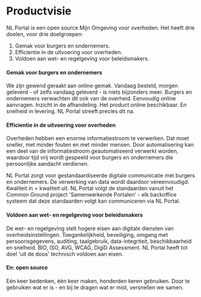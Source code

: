 # Productvisie

NL Portal is een open source Mijn Omgeving voor overheden. Het heeft drie doelen, voor drie doelgroepen:

1. Gemak voor burgers en ondernemers.&#x20;
2. Efficientie in de uitvoering voor overheden. &#x20;
3. Voldoen aan wet- en regelgeving voor beleidsmakers.&#x20;

#### Gemak voor burgers en ondernemers

We zijn gewend geraakt aan online gemak. Vandaag besteld, morgen geleverd - of zelfs vandaag geleverd - is niets bijzonders meer. Burgers en ondernemers verwachten dit ook van de overheid. Eenvoudig online aanvragen. Inzicht in de afhandeling. Het product online beschikbaar. En snelheid in levering. NL Portal streeft precies dit na.&#x20;

#### Efficientie in de uitvoering voor overheden

Overheden hebben een enorme informatiestroom te verwerken. Dat moet sneller, met minder fouten en met minder mensen. Door automatisering kan een deel van de informatiestroom geautomatiseerd verwerkt worden, waardoor tijd vrij wordt gespeeld voor burgers en ondernemers die persoonlijke aandacht verdienen. &#x20;

NL Portal zorgt voor gestandaardiseerde digitale communicatie met burgers en ondernemers. De verwerking van data wordt daardoor vereenvoudigd. Kwaliteit in = kwaliteit uit. NL Portal volgt de standaarden vanuit het Common Ground project 'Samenwerkende Portalen' - elk backoffice systeem dat deze standaarden volgt kan communiceren via NL Portal. &#x20;

#### Voldoen aan wet- en regelgeving voor beleidsmakers

De wet- en regelgeving stelt hogere eisen aan digitale diensten van overheidsinstellingen. Toegankelijkheid, beveiliging, omgang met persoonsgegevens, auditing, taalgebruik, data-integriteit, beschikbaarheid en snelheid. BIO, ISO, AVG, WCAG, DigiD Assessment. NL Portal heeft tot doel 'uit de doos' technisch voldoen aan eisen.&#x20;

#### En: open source

Eén keer bedenken, één keer maken, honderden keren gebruiken. Door te gebruiken wat er is - en bij te dragen wat er mist, versnellen we samen.&#x20;

